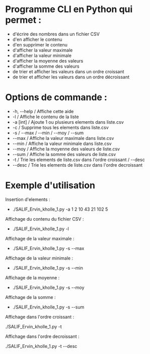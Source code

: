 
# Programme CLI en Python qui permet : 

- d'écrire des nombres dans un fichier CSV
- d'en afficher le contenu
- d'en supprimer le contenu
- d'afficher la valeur maximale
- d'afficher la valeur minimale
- d'afficher la moyenne des valeurs
- d'afficher la somme des valeurs
- de trier et afficher les valeurs dans un ordre croissant
- de trier et afficher les valeurs dans un ordre décroissant

# Options de commande :

  - -h, --help    / Affiche cette aide
  - -l            / Affiche le contenu de la liste
  - -a [int]      / Ajoute 1 ou plusieurs elements dans liste.csv
  - -c            / Supprime tous les elements dans liste.csv
  - -s            / --max / --min / --moy / --sum
  - --max         / Affiche la valeur maximale dans liste.csv
  - --min         / Affiche la valeur minimale dans liste.csv
  - --moy         / Affiche la moyenne des valeurs de liste.csv
  - --sum         / Affiche la somme des valeurs de liste.csv
  - -t            / Trie les elements de liste.csv dans l'ordre croissant / --desc
  - --desc        / Trie les elements de liste.csv dans l'ordre decroissant

# Exemple d'utilisation

Insertion d'elements : 

- ./SALIF_Ervin_kholle_1.py -a 1 2 10 43 21 102 5 

Affichage du contenu du fichier CSV :

- ./SALIF_Ervin_kholle_1.py -l

Affichage de la valeur maximale : 

- ./SALIF_Ervin_kholle_1.py -s --max

Affichage de la valeur minimale : 

- ./SALIF_Ervin_kholle_1.py -s --min

Affichage de la moyenne :

- ./SALIF_Ervin_kholle_1.py -s --moy

Affichage de la somme :

- ./SALIF_Ervin_kholle_1.py -s --sum

Affichage dans l'ordre croissant :

./SALIF_Ervin_kholle_1.py -t

Affichage dans l'ordre decroissant :

./SALIF_Ervin_kholle_1.py -t --desc

